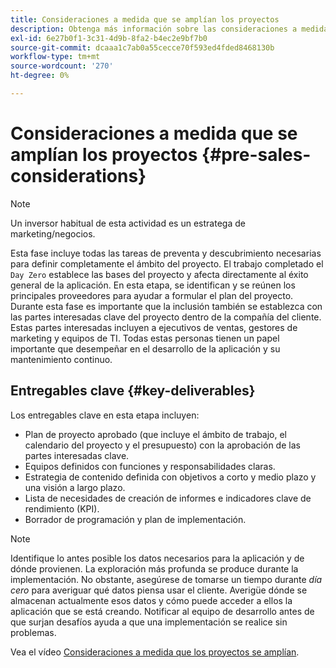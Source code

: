 ```yaml
---
title: Consideraciones a medida que se amplían los proyectos
description: Obtenga más información sobre las consideraciones a medida que se amplía el ámbito de un proyecto de AEM Screens.
exl-id: 6e27b0f1-3c31-4d9b-8fa2-b4ec2e9bf7b0
source-git-commit: dcaaa1c7ab0a55cecce70f593ed4fded8468130b
workflow-type: tm+mt
source-wordcount: '270'
ht-degree: 0%

---
```


# Consideraciones a medida que se amplían los proyectos {#pre-sales-considerations}

>[!NOTE]
>Un inversor habitual de esta actividad es un estratega de marketing/negocios.

Esta fase incluye todas las tareas de preventa y descubrimiento necesarias para definir completamente el ámbito del proyecto. El trabajo completado el `Day Zero` establece las bases del proyecto y afecta directamente al éxito general de la aplicación.
En esta etapa, se identifican y se reúnen los principales proveedores para ayudar a formular el plan del proyecto. Durante esta fase es importante que la inclusión también se establezca con las partes interesadas clave del proyecto dentro de la compañía del cliente. Estas partes interesadas incluyen a ejecutivos de ventas, gestores de marketing y equipos de TI. Todas estas personas tienen un papel importante que desempeñar en el desarrollo de la aplicación y su mantenimiento continuo.

## Entregables clave {#key-deliverables}

Los entregables clave en esta etapa incluyen:

* Plan de proyecto aprobado (que incluye el ámbito de trabajo, el calendario del proyecto y el presupuesto) con la aprobación de las partes interesadas clave.
* Equipos definidos con funciones y responsabilidades claras.
* Estrategia de contenido definida con objetivos a corto y medio plazo y una visión a largo plazo.
* Lista de necesidades de creación de informes e indicadores clave de rendimiento (KPI).
* Borrador de programación y plan de implementación.

>[!NOTE]
>
>Identifique lo antes posible los datos necesarios para la aplicación y de dónde provienen. La exploración más profunda se produce durante la implementación. No obstante, asegúrese de tomarse un tiempo durante *día cero* para averiguar qué datos piensa usar el cliente. Averigüe dónde se almacenan actualmente esos datos y cómo puede acceder a ellos la aplicación que se está creando. Notificar al equipo de desarrollo antes de que surjan desafíos ayuda a que una implementación se realice sin problemas.

Vea el vídeo [Consideraciones a medida que los proyectos se amplían](https://experienceleague.adobe.com/en/docs/experience-manager-screens/user-guide/digital-signage-network/project-considerations).
